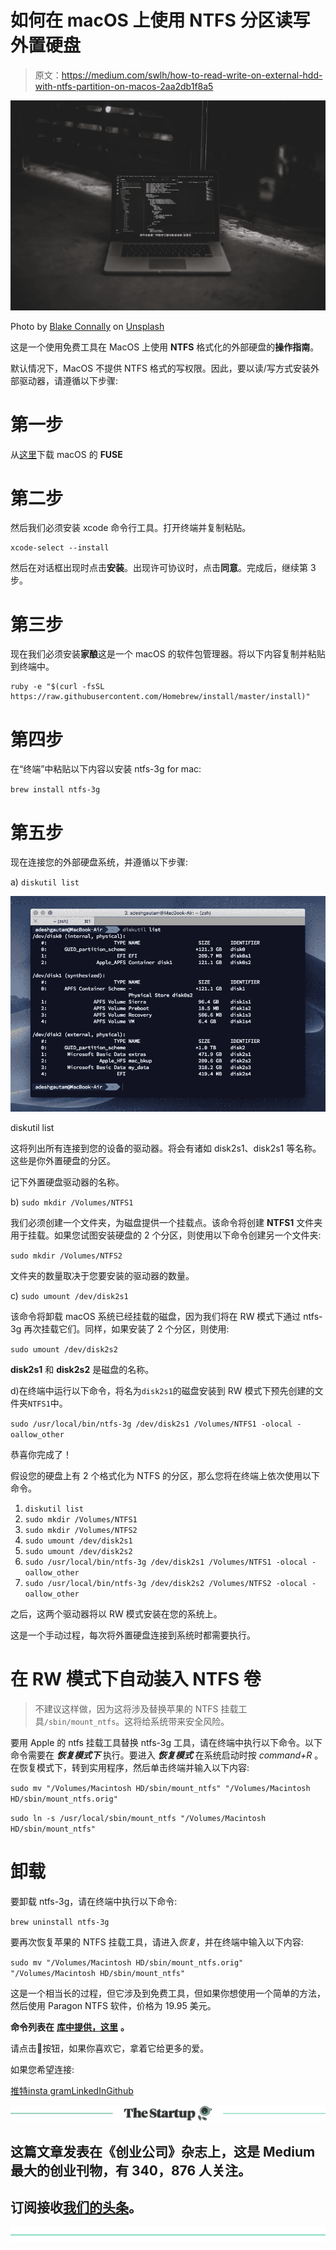 # 如何在 macOS 上使用 NTFS 分区读写外置硬盘

> 原文：<https://medium.com/swlh/how-to-read-write-on-external-hdd-with-ntfs-partition-on-macos-2aa2db1f8a5>

![](img/ce722aaf795db1ef6991e3c0093082af.png)

Photo by [Blake Connally](https://unsplash.com/photos/B3l0g6HLxr8?utm_source=unsplash&utm_medium=referral&utm_content=creditCopyText) on [Unsplash](https://unsplash.com/search/photos/mac-code?utm_source=unsplash&utm_medium=referral&utm_content=creditCopyText)

这是一个使用免费工具在 MacOS 上使用 **NTFS** 格式化的外部硬盘的**操作指南**。

默认情况下，MacOS 不提供 NTFS 格式的写权限。因此，要以读/写方式安装外部驱动器，请遵循以下步骤:

# **第一步**

从[这里](https://sourceforge.net/projects/osxfuse/files/latest/download)下载 macOS 的 **FUSE**

# 第二步

然后我们必须安装 xcode 命令行工具。打开终端并复制粘贴。

```
xcode-select --install
```

然后在对话框出现时点击**安装**。出现许可协议时，点击**同意**。完成后，继续第 3 步。

# **第三步**

现在我们必须安装**家酿**这是一个 macOS 的软件包管理器。将以下内容复制并粘贴到终端中。

```
ruby -e "$(curl -fsSL https://raw.githubusercontent.com/Homebrew/install/master/install)"
```

# 第四步

在“终端”中粘贴以下内容以安装 ntfs-3g for mac:

`brew install ntfs-3g`

# 第五步

现在连接您的外部硬盘系统，并遵循以下步骤:

a) `diskutil list`

![](img/06fe6eba49ad681b9c1db57becf28ae2.png)

diskutil list

这将列出所有连接到您的设备的驱动器。将会有诸如 disk2s1、disk2s1 等名称。这些是你外置硬盘的分区。

记下外置硬盘驱动器的名称。

b) `sudo mkdir /Volumes/NTFS1`

我们必须创建一个文件夹，为磁盘提供一个挂载点。该命令将创建 **NTFS1** 文件夹用于挂载。如果您试图安装硬盘的 2 个分区，则使用以下命令创建另一个文件夹:

`sudo mkdir /Volumes/NTFS2`

文件夹的数量取决于您要安装的驱动器的数量。

c) `sudo umount /dev/disk2s1`

该命令将卸载 macOS 系统已经挂载的磁盘，因为我们将在 RW 模式下通过 ntfs-3g 再次挂载它们。同样，如果安装了 2 个分区，则使用:

`sudo umount /dev/disk2s2`

**disk2s1** 和 **disk2s2** 是磁盘的名称。

d)在终端中运行以下命令，将名为`disk2s1`的磁盘安装到 RW 模式下预先创建的文件夹`NTFS1`中。

`sudo /usr/local/bin/ntfs-3g /dev/disk2s1 /Volumes/NTFS1 -olocal -oallow_other`

恭喜你完成了！

假设您的硬盘上有 2 个格式化为 NTFS 的分区，那么您将在终端上依次使用以下命令。

1.  `diskutil list`
2.  `sudo mkdir /Volumes/NTFS1`
3.  `sudo mkdir /Volumes/NTFS2`
4.  `sudo umount /dev/disk2s1`
5.  `sudo umount /dev/disk2s2`
6.  `sudo /usr/local/bin/ntfs-3g /dev/disk2s1 /Volumes/NTFS1 -olocal -oallow_other`
7.  `sudo /usr/local/bin/ntfs-3g /dev/disk2s2 /Volumes/NTFS2 -olocal -oallow_other`

之后，这两个驱动器将以 RW 模式安装在您的系统上。

这是一个手动过程，每次将外置硬盘连接到系统时都需要执行。

# 在 RW 模式下自动装入 NTFS 卷

> 不建议这样做，因为这将涉及替换苹果的 NTFS 挂载工具`/sbin/mount_ntfs`。这将给系统带来安全风险。

要用 Apple 的 ntfs 挂载工具替换 ntfs-3g 工具，请在终端中执行以下命令。以下命令需要在 ***恢复模式下*** 执行。要进入 ***恢复模式*** 在系统启动时按 *command+R* 。在恢复模式下，转到实用程序，然后单击终端并输入以下内容:

`sudo mv "/Volumes/Macintosh HD/sbin/mount_ntfs" "/Volumes/Macintosh HD/sbin/mount_ntfs.orig"`

`sudo ln -s /usr/local/sbin/mount_ntfs "/Volumes/Macintosh HD/sbin/mount_ntfs"`

# 卸载

要卸载 ntfs-3g，请在终端中执行以下命令:

`brew uninstall ntfs-3g`

要再次恢复苹果的 NTFS 挂载工具，请进入*恢复*，并在终端中输入以下内容:

`sudo mv "/Volumes/Macintosh HD/sbin/mount_ntfs.orig" "/Volumes/Macintosh HD/sbin/mount_ntfs"`

这是一个相当长的过程，但它涉及到免费工具，但如果你想使用一个简单的方法，然后使用 Paragon NTFS 软件，价格为 19.95 美元。

**命令列表在** [**库中提供，这里**](https://github.com/adesgautam/how_to_RW_on_external_hdd_on_macOS/tree/master) **。**

请点击👏按钮，如果你喜欢它，拿着它给更多的爱。

如果您希望连接:

[推特](https://twitter.com/gautamades)[insta gram](https://www.instagram.com/adeshgautam/)[LinkedIn](https://www.linkedin.com/in/adesh-gautam-518810127/)[Github](https://github.com/adesgautam)

[![](img/308a8d84fb9b2fab43d66c117fcc4bb4.png)](https://medium.com/swlh)

## 这篇文章发表在《创业公司》杂志上，这是 Medium 最大的创业刊物，有 340，876 人关注。

## 订阅接收[我们的头条](http://growthsupply.com/the-startup-newsletter/)。

[![](img/b0164736ea17a63403e660de5dedf91a.png)](https://medium.com/swlh)